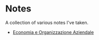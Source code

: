 # Notes

A collection of various notes I've taken.

- [Economia e Organizzazione Aziendale](./economia)
